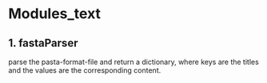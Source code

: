# Modules_text
## 1. fastaParser
parse the pasta-format-file and return a dictionary, where keys are the titles and the values are the corresponding content.
